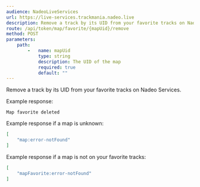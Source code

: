 ```yaml
---
audience: NadeoLiveServices
url: https://live-services.trackmania.nadeo.live
description: Remove a track by its UID from your favorite tracks on Nadeo Services
route: /api/token/map/favorite/{mapUid}/remove
method: POST
parameters:
    path:
        -   name: mapUid
            type: string
            description: The UID of the map
            required: true
            default: ""
---
```


Remove a track by its UID from your favorite tracks on Nadeo Services.

Example response:

```
Map favorite deleted
```

Example response if a map is unknown:

```json
[
    "map:error-notFound"
]
```

Example response if a map is not on your favorite tracks:

```json
[
    "mapFavorite:error-notFound"
]
```